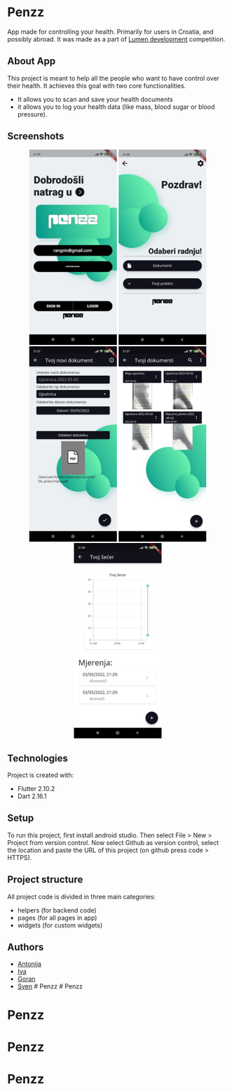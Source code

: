 
# Penzz
App made for controlling your health. Primarily for users in Croatia, and possibly abroad.
It was made as a part of [Lumen development](https://www.estudent.hr/projekti/lumen-development) competition.

## About App
This project is meant to help all the people who want to have control over their health.
It achieves this goal with two core functionalities.
* It allows you to scan and save your health documents
* it allows you to log your health data (like mass, blood sugar or blood pressure).

## Screenshots
<div align="center">
    <img src="/images/screenshots/login_page.jpg" width="200px"</img> 
    <img src="/images/screenshots/welcome_screen.jpg" width="200px"</img> 
    <img src="/images/screenshots/add_document_import_1.jpg" width="200px"</img> 
    <img src="/images/screenshots/your_documents_1.jpg" width="200px"</img> 
    <img src="/images/screenshots/your_sugar.jpg" width="200px"</img> 
</div>

## Technologies
Project is created with:
* Flutter 2.10.2
* Dart 2.16.1

## Setup
To run this project, first install android studio.
Then select File > New > Project from version control.
Now select Github as version control, select the location and paste the URL of this project (on github press code > HTTPS).

## Project structure
All project code is divided in three main categories: 
* helpers (for backend code)
* pages (for all pages in app)
* widgets (for custom widgets)

## Authors
* [Antonija](https://github.com/AntonijaL)
* [Iva](https://github.com/ivasaurus)
* [Goran](https://github.com/rangoiv)
* [Sven](https://github.com/boltzman123)
#   P e n z z 
 
 # Penzz
# Penzz
# Penzz
# Penzz
